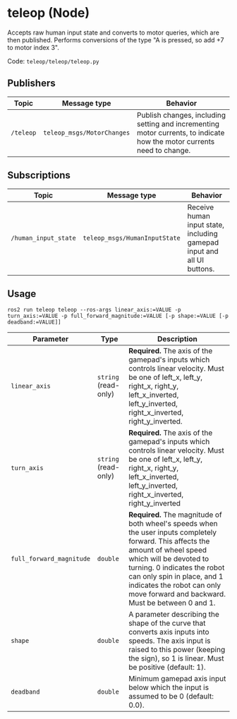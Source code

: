 # teleop (Node)
Accepts raw human input state and converts to motor queries, which are then published. Performs conversions of the type "A is pressed, so add +7 to motor index 3".

Code: `teleop/teleop/teleop.py`

## Publishers

| Topic | Message type | Behavior |
| ---- | ------------ | -------- |
| `/teleop` | `teleop_msgs/MotorChanges` | Publish changes, including setting and incrementing motor currents, to indicate how the motor currents need to change. |

## Subscriptions

| Topic | Message type | Behavior |
| ---- | ------------ | -------- |
| `/human_input_state` | `teleop_msgs/HumanInputState` | Receive human input state, including gamepad input and all UI buttons. |

## Usage

```shell
ros2 run teleop teleop --ros-args linear_axis:=VALUE -p turn_axis:=VALUE -p full_forward_magnitude:=VALUE [-p shape:=VALUE [-p deadband:=VALUE]]
```

| Parameter | Type | Description |
| ---- | ---- | ----------- |
| `linear_axis` | `string` (read-only) | **Required.** The axis of the gamepad's inputs which controls linear velocity. Must be one of left_x, left_y, right_x, right_y, left_x_inverted, left_y_inverted, right_x_inverted, right_y_inverted. |
| `turn_axis` | `string` (read-only) | **Required.** The axis of the gamepad's inputs which controls linear velocity. Must be one of left_x, left_y, right_x, right_y, left_x_inverted, left_y_inverted, right_x_inverted, right_y_inverted |
| `full_forward_magnitude` | `double` | **Required.** The magnitude of both wheel's speeds when the user inputs completely forward. This affects the amount of wheel speed which will be devoted to turning. 0 indicates the robot can only spin in place, and 1 indicates the robot can only move forward and backward. Must be between 0 and 1. |
| `shape` | `double` | A parameter describing the shape of the curve that converts axis inputs into speeds. The axis input is raised to this power (keeping the sign), so 1 is linear. Must be positive (default: 1). |
| `deadband` | `double` | Minimum gamepad axis input below which the input is assumed to be 0 (default: 0.0). |